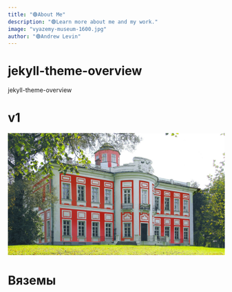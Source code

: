 ```yaml
---
title: "🟢About Me"
description: "🟢Learn more about me and my work."
image: "vyazemy-museum-1600.jpg"
author: "🟢Andrew Levin"
---
```


# jekyll-theme-overview
jekyll-theme-overview

# v1

![](vyazemy-museum-1600.jpg)


# Вяземы


